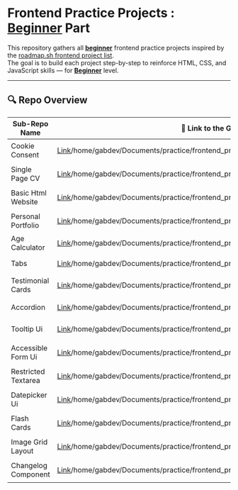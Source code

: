 # Frontend Practice Projects : **<u>Beginner</u>** Part

This repository gathers all **<u>beginner</u>** frontend practice projects inspired by the [roadmap.sh frontend project list](https://roadmap.sh/frontend/projects).  
The goal is to build each project step-by-step to reinforce HTML, CSS, and JavaScript skills — for **<u>Beginner</u>** level.

---

## 🔍 Repo Overview
<!-- START REPO OVERVIEW -->
| Sub-Repo Name | 🔗 Link to the GitHub Page | Status |
|---|---|---|
| Cookie Consent | [Link](https://kizz4.github.io/)/home/gabdev/Documents/practice/frontend_practice/beginner_projects/cookie_consent | ⏳ Not Started |
| Single Page CV | [Link](https://kizz4.github.io/)/home/gabdev/Documents/practice/frontend_practice/beginner_projects/single_page_CV | ⏳ Not Started |
| Basic Html Website | [Link](https://kizz4.github.io/)/home/gabdev/Documents/practice/frontend_practice/beginner_projects/basic_html_website | ⏳ Not Started |
| Personal Portfolio | [Link](https://kizz4.github.io/)/home/gabdev/Documents/practice/frontend_practice/beginner_projects/personal_portfolio | ⏳ Not Started |
| Age Calculator | [Link](https://kizz4.github.io/)/home/gabdev/Documents/practice/frontend_practice/beginner_projects/age_calculator | ✅ Done |
| Tabs | [Link](https://kizz4.github.io/)/home/gabdev/Documents/practice/frontend_practice/beginner_projects/tabs | ✅ Done |
| Testimonial Cards | [Link](https://kizz4.github.io/)/home/gabdev/Documents/practice/frontend_practice/beginner_projects/testimonial_cards | ⏳ Not Started |
| Accordion | [Link](https://kizz4.github.io/)/home/gabdev/Documents/practice/frontend_practice/beginner_projects/accordion | ✅ Done |
| Tooltip Ui | [Link](https://kizz4.github.io/)/home/gabdev/Documents/practice/frontend_practice/beginner_projects/tooltip_ui | ⏳ Not Started |
| Accessible Form Ui | [Link](https://kizz4.github.io/)/home/gabdev/Documents/practice/frontend_practice/beginner_projects/accessible_form_ui | ⏳ Not Started |
| Restricted Textarea | [Link](https://kizz4.github.io/)/home/gabdev/Documents/practice/frontend_practice/beginner_projects/restricted_textarea | ⏳ Not Started |
| Datepicker Ui | [Link](https://kizz4.github.io/)/home/gabdev/Documents/practice/frontend_practice/beginner_projects/datepicker_ui | ⏳ Not Started |
| Flash Cards | [Link](https://kizz4.github.io/)/home/gabdev/Documents/practice/frontend_practice/beginner_projects/flash_cards | ⏳ Not Started |
| Image Grid Layout | [Link](https://kizz4.github.io/)/home/gabdev/Documents/practice/frontend_practice/beginner_projects/image_grid_layout | ⏳ Not Started |
| Changelog Component | [Link](https://kizz4.github.io/)/home/gabdev/Documents/practice/frontend_practice/beginner_projects/changelog_component | ⏳ Not Started |

<!-- END REPO OVERVIEW -->